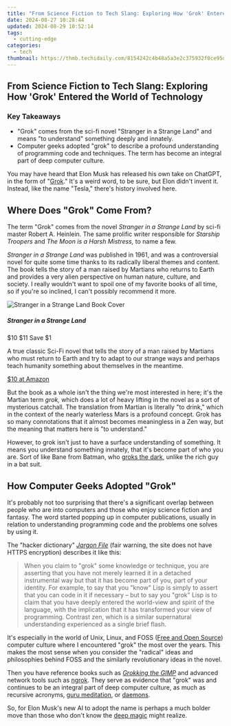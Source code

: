 ```yaml
---
title: "From Science Fiction to Tech Slang: Exploring How 'Grok' Entered the World of Technology"
date: 2024-08-27 10:28:44
updated: 2024-08-29 10:52:14
tags:
  - cutting-edge
categories:
  - tech
thumbnail: https://thmb.techidaily.com/8154242c4b48a5a3e2c375932f0ce95d88da4301b070e6743a1524b127e144e2.jpg
---
```


## From Science Fiction to Tech Slang: Exploring How 'Grok' Entered the World of Technology

### Key Takeaways

* "Grok" comes from the sci-fi novel "Stranger in a Strange Land" and means "to understand" something deeply and innately.
* Computer geeks adopted "grok" to describe a profound understanding of programming code and techniques. The term has become an integral part of deep computer culture.

 You may have heard that Elon Musk has released his own take on ChatGPT, in the form of "[Grok](https://grok.x.ai/)." It's a weird word, to be sure, but Elon didn't invent it. Instead, like the name "Tesla," there's history involved here.

##  Where Does "Grok" Come From?

 The term "Grok" comes from the novel _Stranger in a Strange Land_ by sci-fi master Robert A. Heinlein. The same prolific writer responsible for _Starship Troopers_ and _The Moon is a Harsh Mistress,_ to name a few.

_Stranger in a Strange Land_ was published in 1961, and was a controversial novel for quite some time thanks to its radically liberal themes and content. The book tells the story of a man raised by Martians who returns to Earth and provides a very alien perspective on human nature, culture, and society. I really wouldn't want to spoil one of my favorite books of all time, so if you're so inclined, I can't possibly recommend it more.

![Stranger in a Strange Land Book Cover](https://static1.howtogeekimages.com/wordpress/wp-content/uploads/2023/11/815tkx3wxyl-_sl1500_.jpg) 

#####  Stranger in a Strange Land

$10 $11 Save $1 

A true classic Sci-Fi novel that tells the story of a man raised by Martians who must return to Earth and try to adapt to our strange ways and perhaps teach humanity something about themselves in the meantime.

[$10 at Amazon](https://www.amazon.com/Stranger-Strange-Land-Robert-Heinlein/dp/198480278X/?tag=hotoge-20&ascsubtag=UUhtgUeUpU2000943&asc%5Frefurl=https%3A%2F%2Fwww.howtogeek.com%2Fhow-the-word-grok-became-a-computer-term%2F&asc%5Fcampaign=Evergreen) 

 But the book as a whole isn't the thing we're most interested in here; it's the Martian term _grok,_ which does a lot of heavy lifting in the novel as a sort of mysterious catchall. The translation from Martian is literally "to drink," which in the context of the nearly waterless Mars is a profound concept. Grok has so many connotations that it almost becomes meaningless in a Zen way, but the meaning that matters here is "to understand."

 However, to grok isn't just to have a surface understanding of something. It means you understand something innately, that it's become part of who you are. Sort of like Bane from Batman, who [groks the dark](https://www.goodreads.com/quotes/600331-ah-you-think-darkness-is-your-ally-you-merely-adopted), unlike the rich guy in a bat suit.

##  How Computer Geeks Adopted "Grok"

 It's probably not too surprising that there's a significant overlap between people who are into computers and those who enjoy science fiction and fantasy. The word started popping up in computer publications, usually in relation to understanding programming code and the problems one solves by using it.

 The "hacker dictionary" [_Jargon File_](http://www.catb.org/jargon/html/G/grok.html) (fair warning, the site does not have HTTPS encryption) describes it like this:

> When you claim to "grok" some knowledge or technique, you are asserting that you have not merely learned it in a detached instrumental way but that it has become part of you, part of your identity. For example, to say that you "know" Lisp is simply to assert that you can code in it if necessary – but to say you "grok" Lisp is to claim that you have deeply entered the world-view and spirit of the language, with the implication that it has transformed your view of programming. Contrast zen, which is a similar supernatural understanding experienced as a single brief flash.

 It's especially in the world of Unix, Linux, and FOSS ([Free and Open Source](https://facebook-videos.techidaily.com/new-leveraging-social-media-power-optimal-use-of-hash-tags-on-fb/)) computer culture where I encountered "grok" the most over the years. This makes the most sense when you consider the "radical" ideas and philosophies behind FOSS and the similarly revolutionary ideas in the novel.

 Then you have reference books such as [_Grokking the GIMP_](https://www.amazon.com/Grokking-GIMP-Carey-Bunks/dp/0735709246?tag=hotoge-20&ascsubtag=UUhtgUeUpU2000943&asc%5Frefurl=https%3A%2F%2Fwww.howtogeek.com%2Fhow-the-word-grok-became-a-computer-term%2F&asc%5Fcampaign=Evergreen) and advanced network tools such as [ngrok](https://ngrok.com/). They serve as evidence that "grok" was and continues to be an integral part of deep computer culture, as much as recursive acronyms, [guru meditation](https://academic-accelerator.com/encyclopedia/guru-meditation), or [daemons](https://academic-accelerator.com/encyclopedia/daemon-computing).

 So, for Elon Musk's new AI to adopt the name is perhaps a much bolder move than those who don't know the [deep magic](https://knowyourmeme.com/memes/do-not-cite-the-deep-magic-to-me-witch) might realize.

<ins class="adsbygoogle"
     style="display:block"
     data-ad-format="autorelaxed"
     data-ad-client="ca-pub-7571918770474297"
     data-ad-slot="1223367746"></ins>



<ins class="adsbygoogle"
     style="display:block"
     data-ad-client="ca-pub-7571918770474297"
     data-ad-slot="8358498916"
     data-ad-format="auto"
     data-full-width-responsive="true"></ins>
